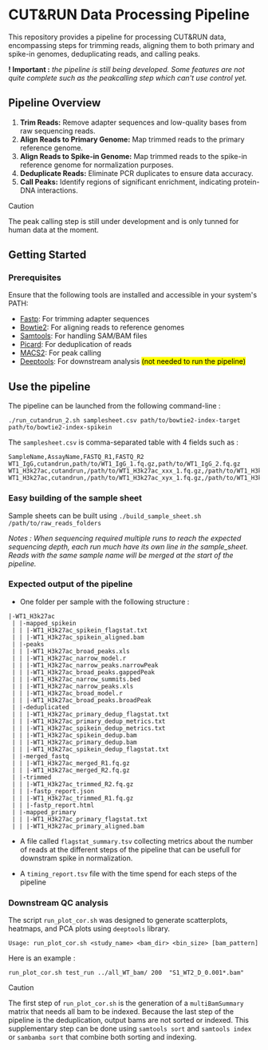 # CUT&RUN Data Processing Pipeline

This repository provides a pipeline for processing CUT&RUN data, encompassing steps for trimming reads, aligning them to both primary and spike-in genomes, deduplicating reads, and calling peaks.

**! Important :** *the pipeline is still being developed. Some features are not quite complete such as the peakcalling step which can't use control yet.*

## Pipeline Overview

1. **Trim Reads:** Remove adapter sequences and low-quality bases from raw sequencing reads.
2. **Align Reads to Primary Genome:** Map trimmed reads to the primary reference genome.
3. **Align Reads to Spike-in Genome:** Map trimmed reads to the spike-in reference genome for normalization purposes.
4. **Deduplicate Reads:** Eliminate PCR duplicates to ensure data accuracy.
5. **Call Peaks:** Identify regions of significant enrichment, indicating protein-DNA interactions.

> [!CAUTION]
> The peak calling step is still under development and is only tunned for human data at the moment. 

## Getting Started

### Prerequisites

Ensure that the following tools are installed and accessible in your system's PATH:

- [Fastp](https://github.com/OpenGene/fastp): For trimming adapter sequences
- [Bowtie2](http://bowtie-bio.sourceforge.net/bowtie2/index.shtml): For aligning reads to reference genomes
- [Samtools](http://www.htslib.org/): For handling SAM/BAM files
- [Picard](http://broadinstitute.github.io/picard/): For deduplication of reads
- [MACS2](https://github.com/macs3-project/MACS): For peak calling
- [Deeptools](https://github.com/deeptools/deepTools/): For downstream analysis <mark>(not needed to run the pipeline)</mark>

## Use the pipeline

The pipeline can be launched from the following command-line :

```
./run_cutandrun_2.sh samplesheet.csv path/to/bowtie2-index-target path/to/bowtie2-index-spikein
```

The `samplesheet.csv` is comma-separated table with 4 fields such as : 

```
SampleName,AssayName,FASTQ_R1,FASTQ_R2
WT1_IgG,cutandrun,path/to/WT1_IgG_1.fq.gz,path/to/WT1_IgG_2.fq.gz
WT1_H3k27ac,cutandrun,/path/to/WT1_H3k27ac_xxx_1.fq.gz,/path/to/WT1_H3k27ac_xxx_2.fq.gz
WT1_H3k27ac,cutandrun,/path/to/WT1_H3k27ac_xyx_1.fq.gz,/path/to/WT1_H3k27ac_xyx_2.fq.gz
```

### Easy building of the sample sheet

Sample sheets can be built using `./build_sample_sheet.sh /path/to/raw_reads_folders`

*Notes : When sequencing required multiple runs to reach the expected sequencing depth, each run much have its own line in the sample_sheet. Reads with the same sample name will be merged at the start of the pipeline.*


### Expected output of the pipeline

* One folder per sample with the following structure :

```
|-WT1_H3k27ac
 | |-mapped_spikein
 | | |-WT1_H3k27ac_spikein_flagstat.txt
 | | |-WT1_H3k27ac_spikein_aligned.bam
 | |-peaks
 | | |-WT1_H3k27ac_broad_peaks.xls
 | | |-WT1_H3k27ac_narrow_model.r
 | | |-WT1_H3k27ac_narrow_peaks.narrowPeak
 | | |-WT1_H3k27ac_broad_peaks.gappedPeak
 | | |-WT1_H3k27ac_narrow_summits.bed
 | | |-WT1_H3k27ac_narrow_peaks.xls
 | | |-WT1_H3k27ac_broad_model.r
 | | |-WT1_H3k27ac_broad_peaks.broadPeak
 | |-deduplicated
 | | |-WT1_H3k27ac_primary_dedup_flagstat.txt
 | | |-WT1_H3k27ac_primary_dedup_metrics.txt
 | | |-WT1_H3k27ac_spikein_dedup_metrics.txt
 | | |-WT1_H3k27ac_spikein_dedup.bam
 | | |-WT1_H3k27ac_primary_dedup.bam
 | | |-WT1_H3k27ac_spikein_dedup_flagstat.txt
 | |-merged_fastq
 | | |-WT1_H3k27ac_merged_R1.fq.gz
 | | |-WT1_H3k27ac_merged_R2.fq.gz
 | |-trimmed
 | | |-WT1_H3k27ac_trimmed_R2.fq.gz
 | | |-fastp_report.json
 | | |-WT1_H3k27ac_trimmed_R1.fq.gz
 | | |-fastp_report.html
 | |-mapped_primary
 | | |-WT1_H3k27ac_primary_flagstat.txt
 | | |-WT1_H3k27ac_primary_aligned.bam
```
* A file called `flagstat_summary.tsv` collecting metrics about the number of reads at the different steps of the pipeline that can be usefull for downstram spike in normalization.

* A `timing_report.tsv` file with the time spend for each steps of the pipeline


### Downstream QC analysis

The script `run_plot_cor.sh` was designed to generate scatterplots, heatmaps, and PCA plots using `deeptools` library. 

```
Usage: run_plot_cor.sh <study_name> <bam_dir> <bin_size> [bam_pattern]
```

Here is an example :

```
run_plot_cor.sh test_run ../all_WT_bam/ 200  "S1_WT2_D_0.001*.bam"
```

> [!CAUTION]
> The first step of `run_plot_cor.sh` is the generation of a `multiBamSummary` matrix that needs all bam to be indexed. Because the last step of the pipeline is the deduplication, output bams are not sorted or indexed. This supplementary step can be done using `samtools sort` and `samtools index` or `sambamba sort` that combine both sorting and indexing.